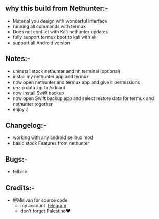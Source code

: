 ## why this build from Nethunter:-

* Material you design with wonderful interface
* running all commands with termux 
* Does not conflict with Kali nethunter updates
* fully support termux boot to kali with `nh` 
* support all Android version

## Notes:-

* uninstall stock nethunter and nh terminal (optional)
* install my nethunter app and termux
* now open nethunter and termux app and give it permissions
* unzip data.zip to /sdcard
* now install Swift backup
* now open Swift backup app and select restore data for termux and nethunter together
* enjoy :)

## Changelog:-
* working with any android selinux mod
* basic stock Features from nethunter 

## Bugs:-
* tell me

## Credits:-
* @Mirivan for source code
    * my account. [telegram](https://t.me/echo_Allam)
    * don't forget Palestine❤️
    

